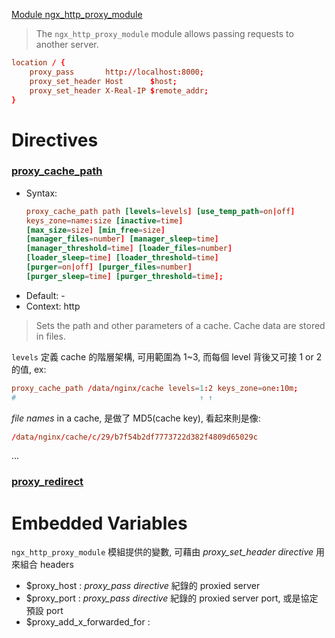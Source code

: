 [Module ngx_http_proxy_module](http://nginx.org/en/docs/http/ngx_http_proxy_module.html)

> The `ngx_http_proxy_module` module allows passing requests to another server.

```conf
location / {
    proxy_pass       http://localhost:8000;
    proxy_set_header Host      $host;
    proxy_set_header X-Real-IP $remote_addr;
}
```

# Directives

### [proxy_cache_path](http://nginx.org/en/docs/http/ngx_http_proxy_module.html#proxy_cache_path)

- Syntax:
    ```conf
    proxy_cache_path path [levels=levels] [use_temp_path=on|off] 
    keys_zone=name:size [inactive=time] 
    [max_size=size] [min_free=size] 
    [manager_files=number] [manager_sleep=time] 
    [manager_threshold=time] [loader_files=number] 
    [loader_sleep=time] [loader_threshold=time] 
    [purger=on|off] [purger_files=number] 
    [purger_sleep=time] [purger_threshold=time];
    ```
- Default: -
- Context: http

> Sets the path and other parameters of a cache. Cache data are stored in files.

`levels` 定義 cache 的階層架構, 可用範圍為 1~3, 而每個 level 背後又可接 1 or 2 的值, ex:

```conf
proxy_cache_path /data/nginx/cache levels=1:2 keys_zone=one:10m;
#                                         ↑ ↑
```

*file names* in a cache, 是做了 MD5(cache key), 看起來則是像:

```conf
/data/nginx/cache/c/29/b7f54b2df7773722d382f4809d65029c
```

...


### [proxy_redirect](http://nginx.org/en/docs/http/ngx_http_proxy_module.html#proxy_redirect)


# Embedded Variables

`ngx_http_proxy_module` 模組提供的變數, 可藉由 *proxy_set_header directive* 用來組合 headers

- $proxy_host :                *proxy_pass directive* 紀錄的 proxied server
- $proxy_port :                *proxy_pass directive* 紀錄的 proxied server port, 或是協定預設 port
- $proxy_add_x_forwarded_for : 